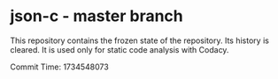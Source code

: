 # json-c - master branch

This repository contains the frozen state of the repository.
Its history is cleared. It is used only for static code
analysis with Codacy.

Commit Time: 1734548073